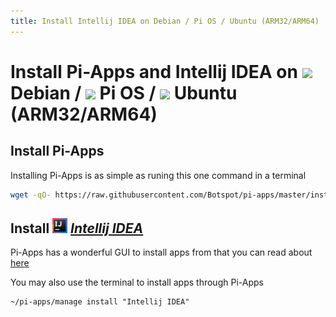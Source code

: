 ```yaml
---
title: Install Intellij IDEA on Debian / Pi OS / Ubuntu (ARM32/ARM64) | Pi-Apps
---
```

# Install Pi-Apps and Intellij IDEA on <img src=https://www.vectorlogo.zone/logos/debian/debian-icon.svg height=20 /> Debian / <img src=https://www.vectorlogo.zone/logos/raspberrypi/raspberrypi-icon.svg height=20 /> Pi OS / <img src=https://www.vectorlogo.zone/logos/ubuntu/ubuntu-icon.svg height=20 /> Ubuntu (ARM32/ARM64)
## Install Pi-Apps

Installing Pi-Apps is as simple as runing this one command in a terminal
```bash
wget -qO- https://raw.githubusercontent.com/Botspot/pi-apps/master/install | bash
```
## Install <img src="/img/app-icons/Intellij IDEA/icon-64.png" height=24> ***[Intellij IDEA](https://github.com/Botspot/pi-apps/tree/master/apps/Intellij%20IDEA)***
Pi-Apps has a wonderful GUI to install apps from that you can read about [here](/wiki/getting-started/running-pi-apps/)
        
You may also use the terminal to install apps through Pi-Apps
```
~/pi-apps/manage install "Intellij IDEA"
```
